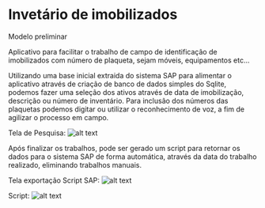 # Invetário de imobilizados

Modelo preliminar

Aplicativo para facilitar o trabalho de campo de identificação de imobilizados com número de plaqueta, sejam móveis, equipamentos etc...

Utilizando uma base inicial extraida do sistema SAP para alimentar o aplicativo através de criação de banco de dados simples do Sqlite, podemos fazer uma seleção dos ativos através de data de imobilização, descrição ou número de inventário. 
Para inclusão dos números das plaquetas podemos digitar ou utilizar o reconhecimento de voz, a fim de agilizar o processo em campo.

Tela de Pesquisa:
![alt text](https://github.com/LeandroPOliveira/Reconhecimento-voz/blob/main/Tela_app.gif?raw=true)

Após finalizar os trabalhos, pode ser gerado um script para retornar os dados para o sistema SAP de forma automática, através da data do trabalho realizado, eliminando trabalhos manuais.
 
 Tela exportação Script SAP:
![alt text](https://github.com/LeandroPOliveira/Reconhecimento-voz/blob/main/Tela_exportacao.png?raw=true)

Script:
![alt text](https://github.com/LeandroPOliveira/Reconhecimento-voz/blob/main/Script_Sap.gif?raw=true)
